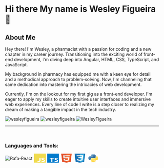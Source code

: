 <h1>Hi there My name is Wesley Figueira👋</h1> 

<div>
  <h2>About Me </h2>
  <p>
    Hey there! I'm Wesley, a pharmacist with a passion for coding and a new chapter in my career journey. Transitioning into the exciting world of front-end development, I'm diving deep into Angular, HTML, CSS, TypeScript, and JavaScript.

My background in pharmacy has equipped me with a keen eye for detail and a methodical approach to problem-solving. Now, I'm channeling that same dedication into mastering the intricacies of web development.

Currently, I'm on the lookout for my first gig as a front-end developer. I'm eager to apply my skills to create intuitive user interfaces and immersive web experiences. Every line of code I write is a step closer to realizing my dream of making a tangible impact in the tech industry.
  </p>
</div>
<div>
  <img height="150em" width="250em"  src="https://github-readme-stats.vercel.app/api/top-langs?username=wesleyfigueira&show_icons=true&locale=en&layout=compact&theme=dracula" alt="wesleyfigueira" />

<img  height="150em" width="330em"  src="https://github-readme-stats.vercel.app/api?username=wesleyfigueira&show_icons=true&locale=en&theme=dracula" alt="wesleyfigueira" />

<img  height="150em"  width="350em"  src="https://github-readme-streak-stats.herokuapp.com/?user=wesleyfigueira&&theme=dracula" alt="WesleyFigueira" />
</div>
<hr>

<div style="display: inline_block"><br>
<h3 align="left">Languages and Tools:</h3>
  <img align="center" alt="Rafa-React" height="30" width="40"  src="https://cdn.jsdelivr.net/gh/devicons/devicon@latest/icons/angular/angular-original.svg">
  <img align="center" alt="Rafa-Js" height="30" width="40" src="https://raw.githubusercontent.com/devicons/devicon/master/icons/javascript/javascript-plain.svg">
  <img align="center" alt="Rafa-Ts" height="30" width="40" src="https://raw.githubusercontent.com/devicons/devicon/master/icons/typescript/typescript-plain.svg">
  <img align="center" alt="Rafa-HTML" height="30" width="40" src="https://raw.githubusercontent.com/devicons/devicon/master/icons/html5/html5-original.svg">
  <img align="center" alt="Rafa-CSS" height="30" width="40" src="https://raw.githubusercontent.com/devicons/devicon/master/icons/css3/css3-original.svg">
  <img align="center" alt="Rafa-Python" height="30" width="40" src="https://raw.githubusercontent.com/devicons/devicon/master/icons/python/python-original.svg">
 
</div>
